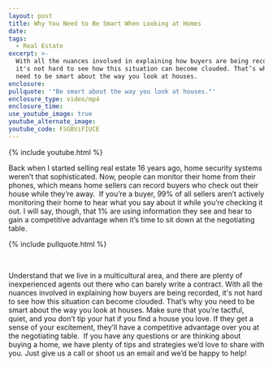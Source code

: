 ```yaml
---
layout: post
title: Why You Need to Be Smart When Looking at Homes
date:
tags:
  - Real Estate
excerpt: >-
  With all the nuances involved in explaining how buyers are being recorded,
  it's not hard to see how this situation can become clouded. That’s why you
  need to be smart about the way you look at houses.
enclosure:
pullquote: '"Be smart about the way you look at houses."'
enclosure_type: video/mp4
enclosure_time:
use_youtube_image: true
youtube_alternate_image:
youtube_code: FSGBViFIUCE
---
```


{% include youtube.html %}

Back when I started selling real estate 16 years ago, home security systems weren’t that sophisticated. Now, people can monitor their home from their phones, which means home sellers can record buyers who check out their house while they’re away.&nbsp; If you’re a buyer, 99% of all sellers aren’t actively monitoring their home to hear what you say about it while you’re checking it out. I will say, though, that 1% are using information they see and hear to gain a competitive advantage when it’s time to sit down at the negotiating table.

{% include pullquote.html %}

&nbsp;

Understand that we live in a multicultural area, and there are plenty of inexperienced agents out there who can barely write a contract. With all the nuances involved in explaining how buyers are being recorded, it's not hard to see how this situation can become clouded. That’s why you need to be smart about the way you look at houses. Make sure that you’re tactful, quiet, and you don’t tip your hat if you find a house you love. If they get a sense of your excitement, they’ll have a competitive advantage over you at the negotiating table.&nbsp; If you have any questions or are thinking about buying a home, we have plenty of tips and strategies we’d love to share with you. Just give us a call or shoot us an email and we’d be happy to help!<br>&nbsp;